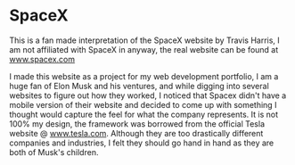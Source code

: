 # SpaceX

This is a fan made interpretation of the SpaceX website by Travis Harris, I am not affiliated with SpaceX in anyway, the real website can be found at www.spacex.com

I made this website as a project for my web development portfolio, I am a huge fan of Elon Musk and his ventures, and while digging into several websites to figure out how they worked, I noticed that Spacex didn't have a mobile version of their website and decided to come up with something I thought would capture the feel for what the company represents. It is not 100% my design, the framework was borrowed from the official Tesla website @ www.tesla.com. Although they are too drastically different companies and industries, I felt they should go hand in hand as they are both of Musk's children.
